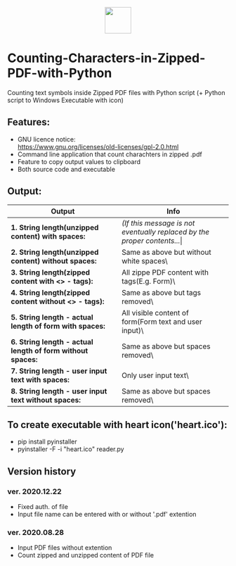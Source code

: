 <p align="center">
<img src="heart.ico" width="60" height="60">
</p>

# Counting-Characters-in-Zipped-PDF-with-Python
Counting text symbols inside Zipped PDF files with Python script (+ Python script to Windows Executable with icon)

## Features:
* GNU licence notice:\
  https://www.gnu.org/licenses/old-licenses/gpl-2.0.html
* Command line application that count charachters in zipped .pdf
* Feature to copy output values to clipboard
* Both source code and executable

## Output:
| Output |Info |
|-|-|
|**1. String length(unzipped content) with spaces:**|*(If this message is not eventually replaced by the proper contents...*\|
**2. String length(unzipped content) without spaces:**|        Same as above but without white spaces\
**3. String length(zipped content with <> - tags):**|          All zippe PDF content with  tags(E.g. Form)\
**4. String length(zipped content without <> - tags):**|       Same as above but  tags removed\
**5. String length - actual length of form with spaces:**|     All visible content of form(Form text and user input)\
**6. String length - actual length of form without spaces:**|  Same as above but spaces removed\
**7. String length - user input text with spaces:**|           Only user input text\
**8. String length - user input text without spaces:**|        Same as above but spaces removed\

## To create executable with heart icon('heart.ico'):
* pip install pyinstaller
* pyinstaller -F -i "heart.ico" reader.py

## Version history

### ver. 2020.12.22
* Fixed auth. of file
* Input file name can be entered with or without '.pdf' extention

### ver. 2020.08.28
* Input PDF files without extention
* Count zipped and unzipped content of PDF file


